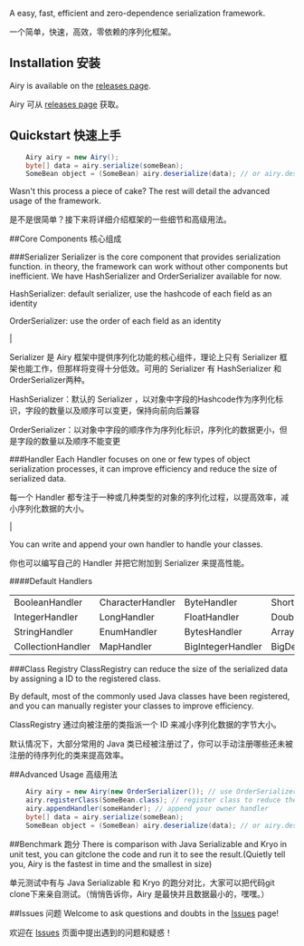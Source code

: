 A easy, fast, efficient and zero-dependence serialization framework.

一个简单，快速，高效，零依赖的序列化框架。

## Installation 安装
Airy is available on the [releases page](https://github.com/zhang-rf/airy/releases).

Airy 可从 [releases page](https://github.com/zhang-rf/airy/releases) 获取。

## Quickstart 快速上手
```java
    Airy airy = new Airy();
    byte[] data = airy.serialize(someBean);
    SomeBean object = (SomeBean) airy.deserialize(data); // or airy.deserialize(data, SomeBean.class);
```
Wasn't this process a piece of cake? The rest will detail the advanced usage of the framework.

是不是很简单？接下来将详细介绍框架的一些细节和高级用法。

##Core Components 核心组成

###Serializer
Serializer is the core component that provides serialization function. in theory, the framework can work without other components but inefficient. We have HashSerializer and OrderSerializer available for now.

HashSerializer: default serializer, use the hashcode of each field as an identity

OrderSerializer: use the order of each field as an identity

|

Serializer 是 Airy 框架中提供序列化功能的核心组件，理论上只有 Serializer 框架也能工作，但那样将变得十分低效。可用的 Serializer 有 HashSerializer 和 OrderSerializer两种。

HashSerializer：默认的 Serializer ，以对象中字段的Hashcode作为序列化标识，字段的数量以及顺序可以变更，保持向前向后兼容

OrderSerializer：以对象中字段的顺序作为序列化标识，序列化的数据更小，但是字段的数量以及顺序不能变更

###Handler
Each Handler focuses on one or few types of object serialization processes, it can improve efficiency and reduce the size of serialized data.

每一个 Handler 都专注于一种或几种类型的对象的序列化过程，以提高效率，减小序列化数据的大小。

|

You can write and append your own handler to handle your classes.

你也可以编写自己的 Handler 并把它附加到 Serializer 来提高性能。

####Default Handlers
<table>
  <tr><td>BooleanHandler</td><td>CharacterHandler</td><td>ByteHandler</td><td>ShortHandler</td></tr>
  <tr><td>IntegerHandler</td><td>LongHandler</td><td>FloatHandler</td><td>DoubleHandler</td></tr>
  <tr><td>StringHandler</td><td>EnumHandler</td><td>BytesHandler</td><td>ArrayHandler</td></tr>
  <tr><td>CollectionHandler</td><td>MapHandler</td><td>BigIntegerHandler</td><td>BigDecimalHandler</td></tr>
</table>

###Class Registry
ClassRegistry can reduce the size of the serialized data by assigning a ID to the registered class.

By default, most of the commonly used Java classes have been registered, and you can manually register your classes to improve efficiency.

ClassRegistry 通过向被注册的类指派一个 ID 来减小序列化数据的字节大小。

默认情况下，大部分常用的 Java 类已经被注册过了，你可以手动注册哪些还未被注册的待序列化的类来提高效率。

##Advanced Usage 高级用法
```java
    Airy airy = new Airy(new OrderSerializer()); // use OrderSerializer instead of HashSerializer
    airy.registerClass(SomeBean.class); // register class to reduce the size of the serialized data
    airy.appendHandler(someHander); // append your owner handler
    byte[] data = airy.serialize(someBean);
    SomeBean object = (SomeBean) airy.deserialize(data); // or airy.deserialize(data, SomeBean.class);
```
##Benchmark 跑分
There is comparison with Java Serializable and Kryo in unit test, you can gitclone the code and run it to see the result.(Quietly tell you, Airy is the fastest in time and the smallest in size)

单元测试中有与 Java Serializable 和 Kryo 的跑分对比，大家可以把代码git clone下来亲自测试。（悄悄告诉你，Airy 是最快并且数据最小的，嘿嘿。）

##Issues 问题
Welcome to ask questions and doubts in the [Issues](https://github.com/zhang-rf/airy/issues) page!

欢迎在 [Issues](https://github.com/zhang-rf/airy/issues) 页面中提出遇到的问题和疑惑！